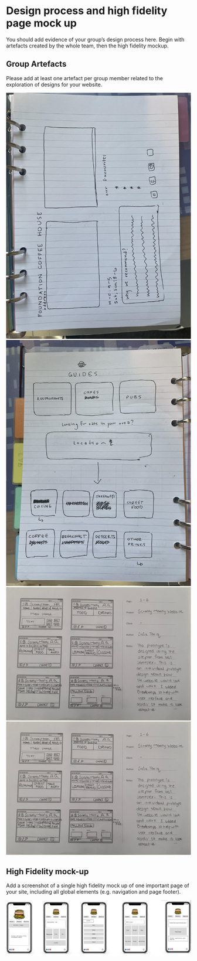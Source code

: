 # Design process and high fidelity page mock up

You should add evidence of your group’s design process here. Begin with artefacts created by the whole team, then the high fidelity mockup.

## Group Artefacts

Please add at least one artefact per group member related to the exploration of designs for your website.

<img src="sp4-media/abbey-sketch1.jpg" alt="images of abbeys original website sketches">

<img src="sp4-media/abbey-sketch2.jpg" alt="images of abbeys original website sketches">

<img src="sp4-media/safia-designs.jpg" alt="images of safia's original website sketches">

<img src="sp4-media/safia-designs.jpg" alt="archie sketch.jpeg">

## High Fidelity mock-up

Add a screenshot of a single high fidelity mock up of one important page of your site, including all global elements (e.g. navigation and page footer).

<img src="sp4-media/figmateamprototype.PNG" alt="High Fidelity Prototype">
